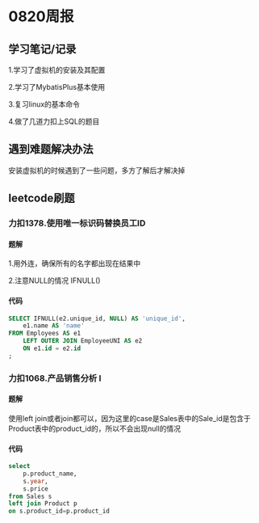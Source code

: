 # 0820周报

## 学习笔记/记录

1.学习了虚拟机的安装及其配置

2.学习了MybatisPlus基本使用

3.复习linux的基本命令

4.做了几道力扣上SQL的题目

## 遇到难题解决办法

安装虚拟机的时候遇到了一些问题，多方了解后才解决掉

## leetcode刷题

### 力扣1378.使用唯一标识码替换员工ID

#### 题解

1.用外连，确保所有的名字都出现在结果中

2.注意NULL的情况 IFNULL()

#### 代码

```sql
SELECT IFNULL(e2.unique_id, NULL) AS 'unique_id',
    e1.name AS 'name'
FROM Employees AS e1
    LEFT OUTER JOIN EmployeeUNI AS e2
    ON e1.id = e2.id
;
```

### 力扣1068.产品销售分析 I

#### 题解

使用left join或者join都可以，因为这里的case是Sales表中的Sale_id是包含于Product表中的product_id的，所以不会出现null的情况

#### 代码

```sql
select 
	p.product_name,
	s.year,
	s.price
from Sales s 
left join Product p
on s.product_id=p.product_id
```
